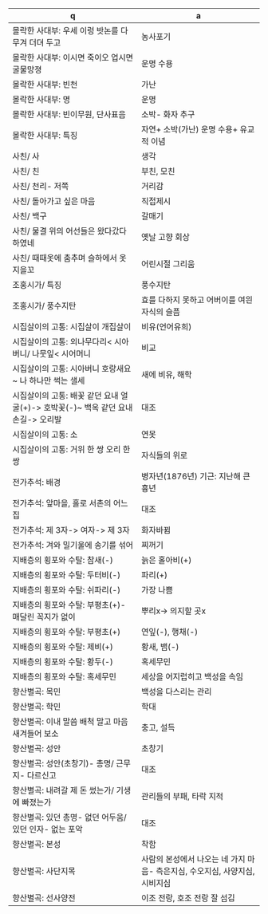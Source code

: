 
 q  | a
--- | ---
몰락한 사대부: 우세 이렁 밧논를 다 무겨 더뎌 두고			| 농사포기
몰락한 사대부: 이시면 죽이오 업시면 굴물망졍			| 운명 수용
몰락한 사대부: 빈천			| 가난
몰락한 사대부: 명			| 운명
몰락한 사대부: 빈이무원, 단사표음			| 소박- 화자 추구
몰락한 사대부: 특징			| 자연+ 소박(가난) 운명 수용+ 유교적 이념
사친/ 사			| 생각
사친/ 친			| 부친, 모친
사친/ 천리- 저쪽			| 거리감
사친/ ​돌아가고 싶은 마음			| 직접제시
사친/ ​백구			| 갈매기
사친/ ​물결 위의 어선들은 왔다갔다 하였네			| 옛날 고향 회상
사친/ ​때때옷에 춤추며 슬하에서 옷 지을꼬			| 어린시절 그리움
조홍시가/ 특징			| 풍수지탄
조홍시가/ 풍수지탄			| 효를 다하지 못하고 어버이를 여읜 자식의 슬픔
시집살이의 고통: 시집살이 개집살이			| 비유(언어유희)
시집살이의 고통: 외나무다리< 시아버니/ 나뭇잎< 시어머니			| 비교
시집살이의 고통: 시아버니 호랑새요~ 나 하나만 썩는 샐세			| 새에 비유, 해학
시집살이의 고통: 배꽃 같던 요내 얼굴(+)-> 호박꽃(-)~ 백옥 같던 요내 손길-> 오리발			| 대조
시집살이의 고통: 소			| 연못
시집살이의 고통: 거위 한 쌍 오리 한 쌍			| 자식들의 위로
전가추석: 배경			| 병자년(1876년) 기근: 지난해 큰 흉년
전가추석: 앞마을, 홀로 서촌의 어느 집			| 대조
전가추석: 제 3자-> 여자-> 제 3자			| 화자바뀜
전가추석: 겨와 밀기울에 송기를 섞어			| 찌꺼기
지배층의 횡포와 수탈: 참새(-)			| 늙은 홀아비(+)
지배층의 횡포와 수탈: 두터비(-)			| 파리(+)
지배층의 횡포와 수탈: 쉬파리(-)			| 가장 나쁨
지배층의 횡포와 수탈: 부평초(+)- 매달린 꼭지가 없이			| 뿌리x-> 의지할 곳x
지배층의 횡포와 수탈: 부평초(+)			| 연잎(-), 행채(-)
지배층의 횡포와 수탈: 제비(+)			| 황새, 뱀(-)
지배층의 횡포와 수탈: 황두(-)			| 혹세무민
지배층의 횡포와 수탈: 혹세무민			| 세상을 어지럽히고 백성을 속임
향산별곡: 목민			| 백성을 다스리는 관리
향산별곡: 학민			| 학대
향산별곡: 이내 말씀 배척 말고 마음 새겨들어 보소			| 충고, 설득
향산별곡: 성안			| 초창기
향산별곡: 성안(초창기)- 총명/ 근무지- 다르신고			| 대조
향산별곡: 내려갈 제 돈 썼는가/ 기생에 빠졌는가			| 관리들의 부패, 타락 지적
향산별곡: 있던 총명- 없던 어두움/ 있던 인자- 없는 포악			| 대조
향산별곡: 본성			| 착함
향산별곡: 사단지목			| 사람의 본성에서 나오는 네 가지 마음- 측은지심, 수오지심, 사양지심, 시비지심
향산별곡: 선사양전			| 이조 전랑, 호조 전랑 잘 섬김